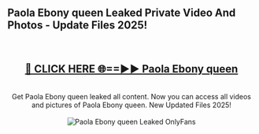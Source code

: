 <h2>Paola Ebony queen Leaked Private Video And Photos - Update Files 2025!</h2>
<br>
<div align="center">
<h2><a href="https://top-ai-tools.click/QrbHav" rel="nofollow">🔴 CLICK HERE 🌐==►► Paola Ebony queen</a></h2>
<br>
Get Paola Ebony queen leaked all content. Now you can access all videos and pictures of Paola Ebony queen. New Updated Files 2025!
<br>
<br>
<a href="https://top-ai-tools.click/QrbHav" rel="nofollow" data-target="animated-image.originalLink"><img src="https://i.ibb.co.com/WyWwxjT/player-gif2.gif" alt="Paola Ebony queen Leaked  OnlyFans" style="max-width: 100%; display: inline-block;" data-target="animated-image.originalImage"></a>
</div>
<br>
